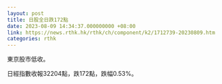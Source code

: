 ```yaml
---
layout: post
title: 日股全日跌172點
date: 2023-08-09 14:34:37.000000000 +08:00
link: https://news.rthk.hk/rthk/ch/component/k2/1712739-20230809.htm
categories: rthk
---
```


東京股市低收。

日經指數收報32204點，跌172點，跌幅0.53%。

